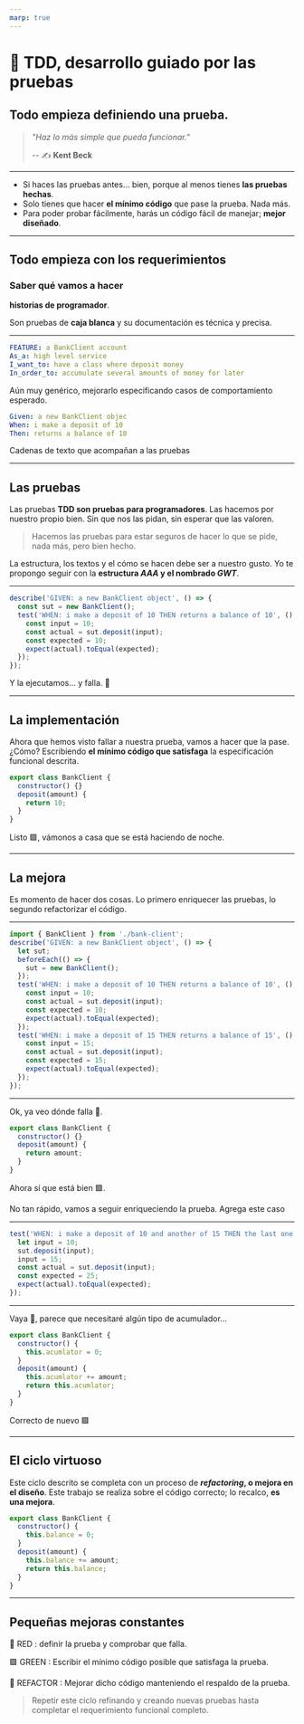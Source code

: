 ```yaml
---
marp: true
---
```


# 🧬 TDD, desarrollo guiado por las pruebas

## Todo empieza definiendo una prueba.

> _"Haz lo más simple que pueda funcionar."_
>
> -- ✍️ **Kent Beck**

---

- Si haces las pruebas antes... bien, porque al menos tienes **las pruebas hechas**.
- Solo tienes que hacer **el mínimo código** que pase la prueba. Nada más.
- Para poder probar fácilmente, harás un código fácil de manejar; **mejor diseñado**.

---

## Todo empieza con los requerimientos

### Saber qué vamos a hacer

**historias de programador**.

Son pruebas de **caja blanca** y su documentación es técnica y precisa.

---

```yaml
FEATURE: a BankClient account
As_a: high level service
I_want_to: have a class where deposit money
In_order_to: accumulate several amounts of money for later
```

Aún muy genérico, mejorarlo especificando casos de comportamiento esperado.

```yaml
Given: a new BankClient objec
When: i make a deposit of 10
Then: returns a balance of 10
```

Cadenas de texto que acompañan a las pruebas

---

## Las pruebas

Las pruebas **TDD son pruebas para programadores**. Las hacemos por nuestro propio bien. Sin que nos las pidan, sin esperar que las valoren.

> Hacemos las pruebas para estar seguros de hacer lo que se pide, nada más, pero bien hecho.

La estructura, los textos y el cómo se hacen debe ser a nuestro gusto. Yo te propongo seguir con la **estructura _AAA_ y el nombrado _GWT_**.

---

```js
describe('GIVEN: a new BankClient object', () => {
  const sut = new BankClient();
  test('WHEN: i make a deposit of 10 THEN returns a balance of 10', () => {
    const input = 10;
    const actual = sut.deposit(input);
    const expected = 10;
    expect(actual).toEqual(expected);
  });
});
```

Y la ejecutamos... y falla. 🔴

---

## La implementación

Ahora que hemos visto fallar a nuestra prueba, vamos a hacer que la pase. ¿Cómo? Escribiendo **el mínimo código que satisfaga** la especificación funcional descrita.

```js
export class BankClient {
  constructor() {}
  deposit(amount) {
    return 10;
  }
}
```

Listo 🟩, vámonos a casa que se está haciendo de noche.

---

## La mejora

Es momento de hacer dos cosas. Lo primero enriquecer las pruebas, lo segundo refactorizar el código.

---

```js
import { BankClient } from './bank-client';
describe('GIVEN: a new BankClient object', () => {
  let sut;
  beforeEach(() => {
    sut = new BankClient();
  });
  test('WHEN: i make a deposit of 10 THEN returns a balance of 10', () => {
    const input = 10;
    const actual = sut.deposit(input);
    const expected = 10;
    expect(actual).toEqual(expected);
  });
  test('WHEN: i make a deposit of 15 THEN returns a balance of 15', () => {
    const input = 15;
    const actual = sut.deposit(input);
    const expected = 15;
    expect(actual).toEqual(expected);
  });
});
```
---

Ok, ya veo dónde falla 🔴.

```js
export class BankClient {
  constructor() {}
  deposit(amount) {
    return amount;
  }
}
```
Ahora sí que está bien 🟩.

No tan rápido, vamos a seguir enriqueciendo la prueba. Agrega este caso

---

```js
test('WHEN: i make a deposit of 10 and another of 15 THEN the last one returns 25', () => {
  let input = 10;
  sut.deposit(input);
  input = 15;
  const actual = sut.deposit(input);
  const expected = 25;
  expect(actual).toEqual(expected);
});
```
---
Vaya 🔴, parece que necesitaré algún tipo de acumulador...

```js
export class BankClient {
  constructor() {
    this.acumlator = 0;
  }
  deposit(amount) {
    this.acumlator += amount;
    return this.acumlator;
  }
}
```

Correcto de nuevo 🟩

---

## El ciclo virtuoso

Este ciclo descrito se completa con un proceso de **_refactoring_, o mejora en el diseño**. Este trabajo se realiza sobre el código correcto; lo recalco, **es una mejora**.

```js
export class BankClient {
  constructor() {
    this.balance = 0;
  }
  deposit(amount) {
    this.balance += amount;
    return this.balance;
  }
}
```

---

## Pequeñas mejoras constantes

🔴 RED : definir la prueba y comprobar que falla.

🟩 GREEN : Escribir el mínimo código posible que satisfaga la prueba.

💙 REFACTOR : Mejorar dicho código manteniendo el respaldo de la prueba.

> Repetir este ciclo refinando y creando nuevas pruebas hasta completar el requerimiento funcional completo.
